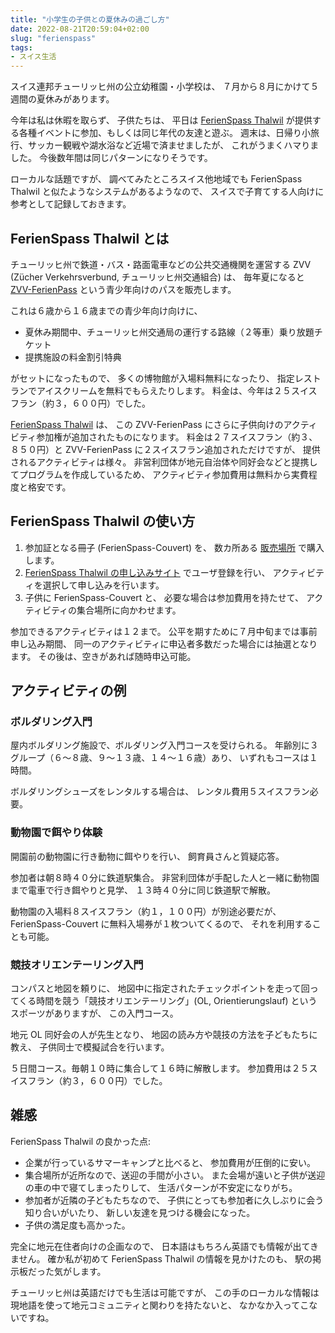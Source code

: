 ```yaml
---
title: "小学生の子供との夏休みの過ごし方"
date: 2022-08-21T20:59:04+02:00
slug: "ferienspass"
tags:
- スイス生活
---
```

スイス連邦チューリッヒ州の公立幼稚園・小学校は、
７月から８月にかけて５週間の夏休みがあります。

今年は私は休暇を取らず、
子供たちは、
平日は [FerienSpass Thalwil] が提供する各種イベントに参加、もしくは同じ年代の友達と遊ぶ。
週末は、日帰り小旅行、サッカー観戦や湖水浴など近場で済ませましたが、
これがうまくハマりました。
今後数年間は同じパターンになりそうです。

ローカルな話題ですが、
調べてみたところスイス他地域でも FerienSpass Thalwil と似たようなシステムがあるようなので、
スイスで子育てする人向けに参考として記録しておきます。

## FerienSpass Thalwil とは

チューリッヒ州で鉄道・バス・路面電車などの公共交通機関を運営する ZVV (Zücher Verkehrsverbund, チューリッヒ州交通組合) は、
毎年夏になると [ZVV-FerienPass](https://www.zvv.ch/zvv/de/freizeit-und-events/ferienpass.html) という青少年向けのパスを販売します。

これは６歳から１６歳までの青少年向け向けに、

- 夏休み期間中、チューリッヒ州交通局の運行する路線（２等車）乗り放題チケット
- 提携施設の料金割引特典

がセットになったもので、
多くの博物館が入場料無料になったり、
指定レストランでアイスクリームを無料でもらえたりします。
料金は、今年は２５スイスフラン（約３，６００円）でした。

[FerienSpass Thalwil] は、
この ZVV-FerienPass にさらに子供向けのアクティビティ参加権が追加されたものになります。
料金は２７スイスフラン（約３、８５０円）と ZVV-FerienPass に２スイスフラン追加されただけですが、
提供されるアクティビティは様々。
非営利団体が地元自治体や同好会などと提携してプログラムを作成しているため、
アクティビティ参加費用は無料から実費程度と格安です。

## FerienSpass Thalwil の使い方

1. 参加証となる冊子 (FerienSpass-Couvert) を、
    数カ所ある [販売場所](https://www.ferienspass-thalwil.ch/Verkaufsstellen/) で購入します。
1. [FerienSpass Thalwil の申し込みサイト](https://thalwil.feriennet.projuventute.ch/topics/uber-uns/anleitung-zur-anmeldung) でユーザ登録を行い、
    アクティビティを選択して申し込みを行います。
1. 子供に FerienSpass-Couvert と、
    必要な場合は参加費用を持たせて、
    アクティビティの集合場所に向かわせます。

参加できるアクティビティは１２まで。
公平を期すために７月中旬までは事前申し込み期間、
同一のアクティビティに申込者多数だった場合には抽選となります。
その後は、空きがあれば随時申込可能。

## アクティビティの例

### ボルダリング入門

屋内ボルダリング施設で、ボルダリング入門コースを受けられる。
年齢別に３グループ（６〜８歳、９〜１３歳、１４〜１６歳）あり、
いずれもコースは１時間。

ボルダリングシューズをレンタルする場合は、
レンタル費用５スイスフラン必要。

### 動物園で餌やり体験

開園前の動物園に行き動物に餌やりを行い、
飼育員さんと質疑応答。

参加者は朝８時４０分に鉄道駅集合。
非営利団体が手配した人と一緒に動物園まで電車で行き餌やりと見学、
１３時４０分に同じ鉄道駅で解散。

動物園の入場料８スイスフラン（約１，１００円）が別途必要だが、
FerienSpass-Couvert に無料入場券が１枚ついてくるので、
それを利用することも可能。

### 競技オリエンテーリング入門

コンパスと地図を頼りに、
地図中に指定されたチェックポイントを走って回ってくる時間を競う「競技オリエンテーリング」(OL, Orientierungslauf) というスポーツがありますが、
この入門コース。

地元 OL 同好会の人が先生となり、
地図の読み方や競技の方法を子どもたちに教え、
子供同士で模擬試合を行います。

５日間コース。毎朝１０時に集合して１６時に解散します。
参加費用は２５スイスフラン（約３，６００円）でした。

[FerienSpass Thalwil]: https://www.ferienspass-thalwil.ch/

## 雑感

FerienSpass Thalwil の良かった点:

- 企業が行っているサマーキャンプと比べると、
    参加費用が圧倒的に安い。
- 集合場所が近所なので、送迎の手間が小さい。
    また会場が遠いと子供が送迎の車の中で寝てしまったりして、
    生活パターンが不安定になりがち。
- 参加者が近隣の子どもたちなので、
    子供にとっても参加者に久しぶりに会う知り合いがいたり、
    新しい友達を見つける機会になった。
- 子供の満足度も高かった。

完全に地元在住者向けの企画なので、
日本語はもちろん英語でも情報が出てきません。
確か私が初めて FerienSpass Thalwil の情報を見かけたのも、
駅の掲示板だった気がします。

チューリッヒ州は英語だけでも生活は可能ですが、
この手のローカルな情報は現地語を使って地元コミュニティと関わりを持たないと、
なかなか入ってこないですね。
